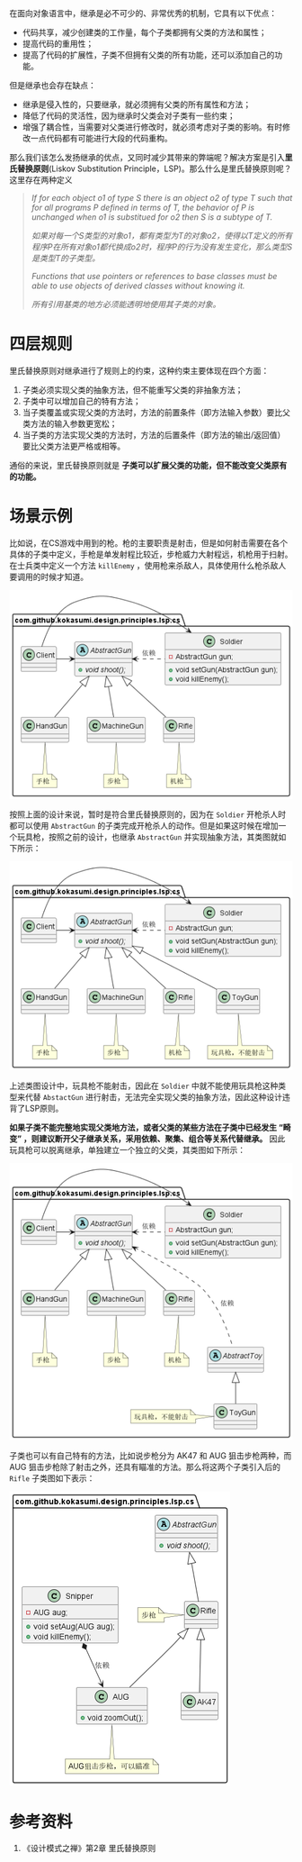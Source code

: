 在面向对象语言中，继承是必不可少的、非常优秀的机制，它具有以下优点：

- 代码共享，减少创建类的工作量，每个子类都拥有父类的方法和属性；
- 提高代码的重用性；
- 提高了代码的扩展性，子类不但拥有父类的所有功能，还可以添加自己的功能。

但是继承也会存在缺点：

- 继承是侵入性的，只要继承，就必须拥有父类的所有属性和方法；
- 降低了代码的灵活性，因为继承时父类会对子类有一些约束；
- 增强了耦合性，当需要对父类进行修改时，就必须考虑对子类的影响。有时修改一点代码都有可能进行大段的代码重构。

那么我们该怎么发扬继承的优点，又同时减少其带来的弊端呢？解决方案是引入**里氏替换原则**(Liskov Substitution Principle，LSP)。那么什么是里氏替换原则呢？这里存在两种定义

> *If for each object o1 of type S there is an object o2 of type T such that for all programs P defined in terms of T, the behavior of P is unchanged when o1 is substitued for o2 then S is a subtype of T.*
>
> *如果对每一个S类型的对象o1，都有类型为T的对象o2，使得以T定义的所有程序P在所有对象o1都代换成o2时，程序P的行为没有发生变化，那么类型S是类型T的子类型。*
>
> *Functions that use pointers or references to base classes must be able to use objects of derived classes without knowing it.*
>
> *所有引用基类的地方必须能透明地使用其子类的对象。*

# 四层规则

里氏替换原则对继承进行了规则上的约束，这种约束主要体现在四个方面：

1. 子类必须实现父类的抽象方法，但不能重写父类的非抽象方法；
2. 子类中可以增加自己的特有方法；
3. 当子类覆盖或实现父类的方法时，方法的前置条件（即方法输入参数）要比父类方法的输入参数更宽松；
4. 当子类的方法实现父类的方法时，方法的后置条件（即方法的输出/返回值）要比父类方法更严格或相等。

通俗的来说，里氏替换原则就是 **子类可以扩展父类的功能，但不能改变父类原有的功能。**

# 场景示例

比如说，在CS游戏中用到的枪。枪的主要职责是射击，但是如何射击需要在各个具体的子类中定义，手枪是单发射程比较近，步枪威力大射程远，机枪用于扫射。在士兵类中定义一个方法 `killEnemy` ，使用枪来杀敌人，具体使用什么枪杀敌人要调用的时候才知道。

![CS游戏中的枪支类图](./cs/etc/AbstractGun.png)

按照上面的设计来说，暂时是符合里氏替换原则的，因为在 `Soldier` 开枪杀人时都可以使用 `AbstractGun` 的子类完成开枪杀人的动作。但是如果这时候在增加一个玩具枪，按照之前的设计，也继承 `AbstractGun` 并实现抽象方法，其类图就如下所示：

![玩具枪枪支类图](./cs/etc/ToyGunCounter.png)

上述类图设计中，玩具枪不能射击，因此在 `Soldier` 中就不能使用玩具枪这种类型来代替 `AbstactGun` 进行射击，无法完全实现父类的抽象方法，因此这种设计违背了LSP原则。

**如果子类不能完整地实现父类地方法，或者父类的某些方法在子类中已经发生 “畸变” ，则建议断开父子继承关系，采用依赖、聚集、组合等关系代替继承。** 因此玩具枪可以脱离继承，单独建立一个独立的父类，其类图如下所示：

![玩具枪与真实枪分离的类图](./cs/etc/ToyGunComposition.png)

子类也可以有自己特有的方法，比如说步枪分为 AK47 和 AUG 狙击步枪两种，而 AUG 狙击步枪除了射击之外，还具有瞄准的方法。那么将这两个子类引入后的 `Rifle` 子类图如下表示：

![AUG](./cs/etc/AUG.png)

# 参考资料

1. 《设计模式之禅》第2章 里氏替换原则